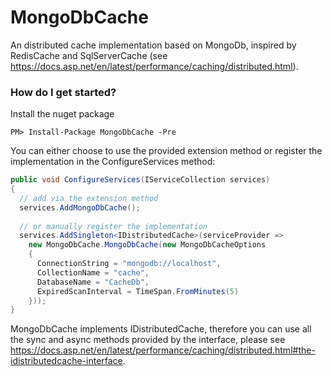 # MongoDbCache
An distributed cache implementation based on MongoDb, inspired by RedisCache and SqlServerCache (see https://docs.asp.net/en/latest/performance/caching/distributed.html).

### How do I get started?

Install the nuget package

    PM> Install-Package MongoDbCache -Pre

You can either choose to use the provided extension method or register the implementation in the ConfigureServices method:

```csharp
public void ConfigureServices(IServiceCollection services)
{
  // add via the extension method
  services.AddMongoDbCache();
  
  // or manually register the implementation
  services.AddSingleton<IDistributedCache>(serviceProvider =>
    new MongoDbCache.MongoDbCache(new MongoDbCacheOptions
    {
      ConnectionString = "mongodb://localhost",
      CollectionName = "cache",
      DatabaseName = "CacheDb",
      ExpiredScanInterval = TimeSpan.FromMinutes(5)
    }));
}
```

MongoDbCache implements IDistributedCache, therefore you can use all the sync and async methods provided by the interface, please see https://docs.asp.net/en/latest/performance/caching/distributed.html#the-idistributedcache-interface.
